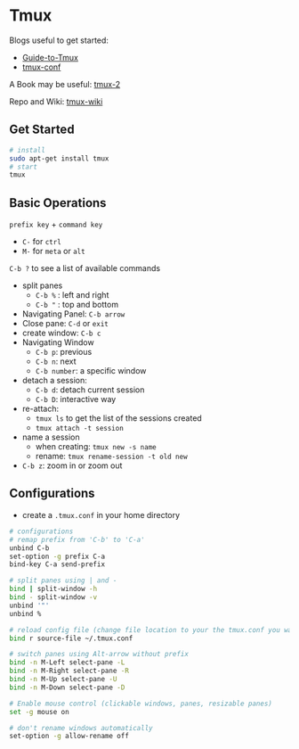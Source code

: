 # Tmux
Blogs useful to get started:
* [Guide-to-Tmux](https://hamvocke.com/blog/a-quick-and-easy-guide-to-tmux/)
* [tmux-conf](https://hamvocke.com/blog/a-guide-to-customizing-your-tmux-conf/)

A Book may be useful: [tmux-2](https://pragprog.com/titles/bhtmux2/tmux-2/)

Repo and Wiki: [tmux-wiki](https://github.com/tmux/tmux/wiki)
## Get Started
```bash
# install
sudo apt-get install tmux
# start
tmux
```
## Basic Operations
`prefix key` + `command key`
* `C-` for `ctrl` 
* `M-` for `meta` or `alt`

`C-b ?` to see a list of available commands

* split panes
    * `C-b %` : left and right
    * `C-b "` : top and bottom
* Navigating Panel: `C-b arrow`
* Close pane: `C-d` or `exit`
* create window: `C-b c`
* Navigating Window
    * `C-b p`: previous
    * `C-b n`: next
    * `C-b number`: a specific window
* detach a session:
    * `C-b d`: detach current session
    * `C-b D`: interactive way 
* re-attach:
    * `tmux ls` to get the list of the sessions created
    * `tmux attach -t session`
* name a session
    * when creating: `tmux new -s name`
    * rename: `tmux rename-session -t old new`
* `C-b z`: zoom in or zoom out

## Configurations
* create a `.tmux.conf` in your home directory
```bash
# configurations
# remap prefix from 'C-b' to 'C-a'
unbind C-b
set-option -g prefix C-a
bind-key C-a send-prefix

# split panes using | and -
bind | split-window -h
bind - split-window -v
unbind '"'
unbind %

# reload config file (change file location to your the tmux.conf you want to use)
bind r source-file ~/.tmux.conf

# switch panes using Alt-arrow without prefix
bind -n M-Left select-pane -L
bind -n M-Right select-pane -R
bind -n M-Up select-pane -U
bind -n M-Down select-pane -D

# Enable mouse control (clickable windows, panes, resizable panes)
set -g mouse on

# don't rename windows automatically
set-option -g allow-rename off
```